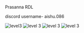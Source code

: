 Prasanna RDL

discord username- aishu.086

![level3](https://github.com/user-attachments/assets/97d4013f-fea6-4dc6-86df-28d6fcb458e4)
![level 3](https://github.com/user-attachments/assets/da6172d3-ef01-406e-8896-85df4b371067)
![level  3](https://github.com/user-attachments/assets/f6157160-8921-493d-9603-339cce80304c)
![level    3](https://github.com/user-attachments/assets/1ffa8bcb-2181-46ec-b3fe-2822c369c7f2)
